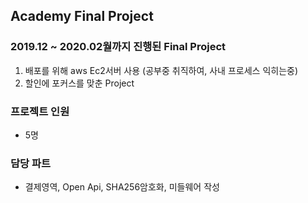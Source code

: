## Academy Final Project

### 2019.12 ~ 2020.02월까지 진행된 Final Project
1. 배포를 위해 aws Ec2서버 사용 (공부중 취직하여, 사내 프로세스 익히는중)
2. 할인에 포커스를 맞춘 Project


### 프로젝트 인원
- 5명 


### 담당 파트
- 결제영역, Open Api, SHA256암호화, 미들웨어 작성

